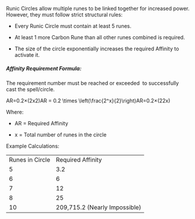 Runic Circles allow multiple runes to be linked together for increased power. However, they must follow strict structural rules:

- Every Runic Circle must contain at least 5 runes.
    
- At least 1 more Carbon Rune than all other runes combined is required.
    
- The size of the circle exponentially increases the required Affinity to activate it.
    

##### Affinity Requirement Formula:

The requirement number must be reached or exceeded  to successfully cast the spell/circle. 

  

AR=0.2×(2x2)AR = 0.2 \times \left(\frac{2^x}{2}\right)AR=0.2×(22x​)

Where:

- AR = Required Affinity
    
- x = Total number of runes in the circle
    

Example Calculations:

|   |   |
|---|---|
|Runes in Circle|Required Affinity|
|5|3.2|
|6|6|
|7|12|
|8|25|
|10|209,715.2 (Nearly Impossible)|